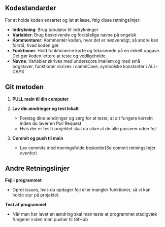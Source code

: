 ## Kodestandarder

For at holde koden ensartet og let at læse, følg disse retningslinjer:

- **Indrykning**: Brug tabulator til indrykninger
- **Variabler**: Brug beskrivende og forståelige navne på engelsk
- **Kommentarer**: Kommentér koden, hvor det er nødvendigt, så andre kan forstå, hvad koden gør.
- **Funktioner**: Hold funktionerne korte og fokuserede på en enkelt opgave. Det gør koden lettere at teste og vedligeholde.
- **Navne**: Variabler skrives med underscore imellem og med små bogstaver, funktioner skrives i camelCase, symbolske konstanter i ALL-CAPS

## Git metoden

1. **PULL main til din computer**
  
2. **Lav din ændringer og test lokalt**
   - Foretag dine ændringer og sørg for at teste, at alt fungere korrekt inden du laver en Pull Request
   - Hvis der er test i projektet skal du sikre at de alle passerer uden fejl
  
3. **Commit og push til main**
   - Lav commits med meningsfulde beskeder(Se commit retningslinjer ovenfor)

     
## Andre Retningslinjer
**Fejl i programmet** 
- Opret issues, hvis du opdager fejl eller mangler funktioner, så vi kan holde styr på projektet.
  
**Test af programmet**
- Når man har lavet en ændring skal man teste at programmet stadigvæk fungerer inden man pusher til GitHub



